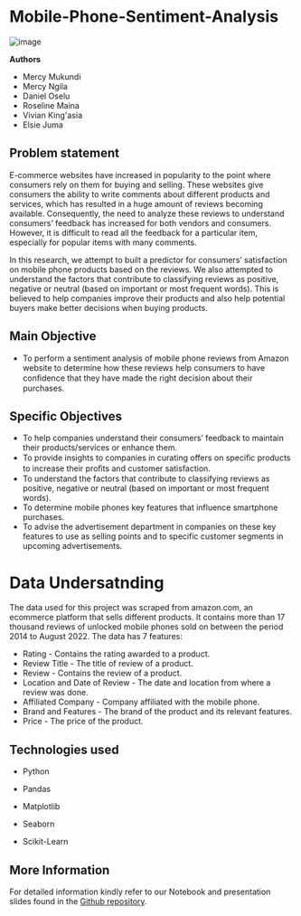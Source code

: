 # Mobile-Phone-Sentiment-Analysis

![image](https://user-images.githubusercontent.com/83387724/190923874-7f9bf7cb-54f7-43cd-8b5b-b42cdccce66b.png)

__Authors__

* Mercy Mukundi
* Mercy Ngila 
* Daniel Oselu
* Roseline Maina
* Vivian King'asia
* Elsie Juma


## Problem statement
E-commerce websites have increased in popularity to the point where consumers rely on them for buying and selling. These websites give consumers the ability to write comments about different products and services, which has resulted in a huge amount of reviews becoming available. Consequently, the need to analyze these reviews to understand consumers’ feedback has increased for both vendors and consumers. However, it is difficult to read all the feedback for a particular item, especially for popular items with many comments.

In this research, we attempt to built a predictor for consumers’ satisfaction on mobile phone products based on the reviews. We also attempted to understand the factors that contribute to classifying reviews as positive, negative or neutral (based on important or most frequent words). This is believed to help companies improve their products and also help potential buyers make better decisions when buying products.

## Main Objective
* To perform a sentiment analysis of mobile phone reviews from Amazon website to determine how these reviews help consumers to have conﬁdence that they have made the right decision about their purchases.

## Specific Objectives
* To help companies understand their consumers’ feedback to maintain their products/services or enhance them.
* To provide insights to companies in curating offers on speciﬁc products to increase their proﬁts and customer satisfaction.
* To understand the factors that contribute to classifying reviews as positive, negative or neutral (based on important or most frequent words).
* To determine mobile phones key features that influence smartphone purchases.
* To advise the advertisement department in companies on these key features to use as selling points and to specific customer segments in upcoming advertisements.

# Data Undersatnding

The data used for this project was scraped from amazon.com, an ecommerce platform that sells different products. It contains more than 17 thousand reviews of unlocked mobile phones sold on between the period 2014 to August 2022. The data has 7 features:

* Rating - Contains the rating awarded to a product.
* Review Title - The title of review of a product.
* Review - Contains the review of a product.
* Location and Date of Review - The date and location from where a review was done.
* Affiliated Company - Company affiliated with the mobile phone.
* Brand and Features - The brand of the product and its relevant features.
* Price - The price of the product.

## Technologies used

* Python

* Pandas

* Matplotlib

* Seaborn

* Scikit-Learn

## More Information
For detailed information kindly refer to our Notebook and presentation slides found in the [Github repository](https://github.com/Mercy-Njambi/Mobile-Phone-Sentiment-Analysis.git).

